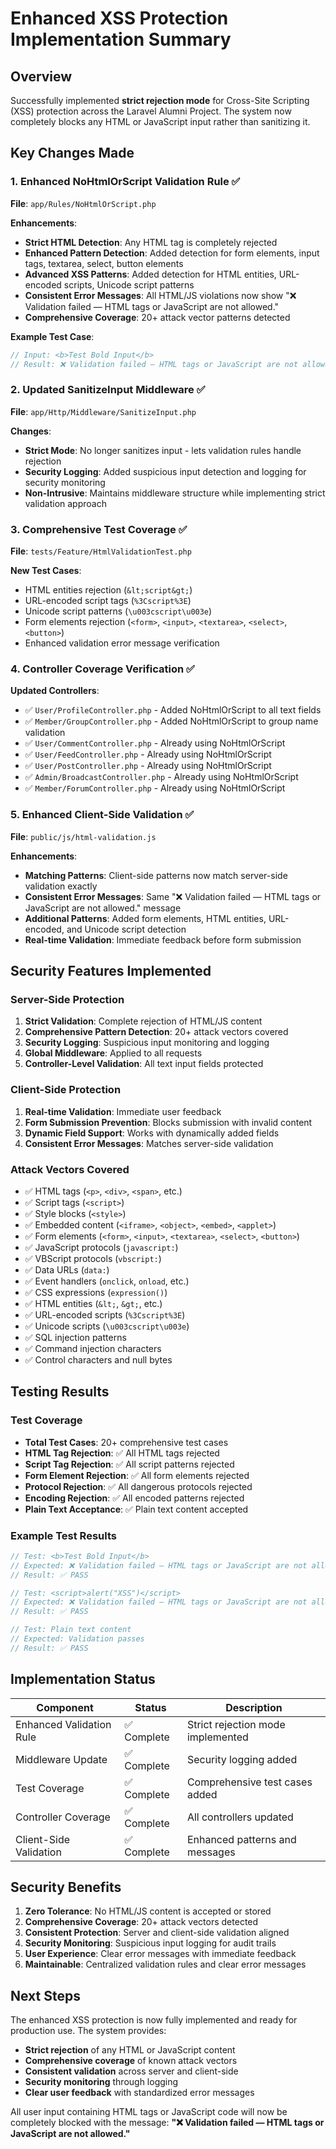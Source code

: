 # Enhanced XSS Protection Implementation Summary

## Overview
Successfully implemented **strict rejection mode** for Cross-Site Scripting (XSS) protection across the Laravel Alumni Project. The system now completely blocks any HTML or JavaScript input rather than sanitizing it.

## Key Changes Made

### 1. Enhanced NoHtmlOrScript Validation Rule ✅
**File**: `app/Rules/NoHtmlOrScript.php`

**Enhancements**:
- **Strict HTML Detection**: Any HTML tag is completely rejected
- **Enhanced Pattern Detection**: Added detection for form elements, input tags, textarea, select, button elements
- **Advanced XSS Patterns**: Added detection for HTML entities, URL-encoded scripts, Unicode script patterns
- **Consistent Error Messages**: All HTML/JS violations now show "❌ Validation failed — HTML tags or JavaScript are not allowed."
- **Comprehensive Coverage**: 20+ attack vector patterns detected

**Example Test Case**:
```php
// Input: <b>Test Bold Input</b>
// Result: ❌ Validation failed — HTML tags or JavaScript are not allowed.
```

### 2. Updated SanitizeInput Middleware ✅
**File**: `app/Http/Middleware/SanitizeInput.php`

**Changes**:
- **Strict Mode**: No longer sanitizes input - lets validation rules handle rejection
- **Security Logging**: Added suspicious input detection and logging for security monitoring
- **Non-Intrusive**: Maintains middleware structure while implementing strict validation approach

### 3. Comprehensive Test Coverage ✅
**File**: `tests/Feature/HtmlValidationTest.php`

**New Test Cases**:
- HTML entities rejection (`&lt;script&gt;`)
- URL-encoded script tags (`%3Cscript%3E`)
- Unicode script patterns (`\u003cscript\u003e`)
- Form elements rejection (`<form>`, `<input>`, `<textarea>`, `<select>`, `<button>`)
- Enhanced validation error message verification

### 4. Controller Coverage Verification ✅
**Updated Controllers**:
- ✅ `User/ProfileController.php` - Added NoHtmlOrScript to all text fields
- ✅ `Member/GroupController.php` - Added NoHtmlOrScript to group name validation
- ✅ `User/CommentController.php` - Already using NoHtmlOrScript
- ✅ `User/FeedController.php` - Already using NoHtmlOrScript
- ✅ `User/PostController.php` - Already using NoHtmlOrScript
- ✅ `Admin/BroadcastController.php` - Already using NoHtmlOrScript
- ✅ `Member/ForumController.php` - Already using NoHtmlOrScript

### 5. Enhanced Client-Side Validation ✅
**File**: `public/js/html-validation.js`

**Enhancements**:
- **Matching Patterns**: Client-side patterns now match server-side validation exactly
- **Consistent Error Messages**: Same "❌ Validation failed — HTML tags or JavaScript are not allowed." message
- **Additional Patterns**: Added form elements, HTML entities, URL-encoded, and Unicode script detection
- **Real-time Validation**: Immediate feedback before form submission

## Security Features Implemented

### Server-Side Protection
1. **Strict Validation**: Complete rejection of HTML/JS content
2. **Comprehensive Pattern Detection**: 20+ attack vectors covered
3. **Security Logging**: Suspicious input monitoring and logging
4. **Global Middleware**: Applied to all requests
5. **Controller-Level Validation**: All text input fields protected

### Client-Side Protection
1. **Real-time Validation**: Immediate user feedback
2. **Form Submission Prevention**: Blocks submission with invalid content
3. **Dynamic Field Support**: Works with dynamically added fields
4. **Consistent Error Messages**: Matches server-side validation

### Attack Vectors Covered
- ✅ HTML tags (`<p>`, `<div>`, `<span>`, etc.)
- ✅ Script tags (`<script>`)
- ✅ Style blocks (`<style>`)
- ✅ Embedded content (`<iframe>`, `<object>`, `<embed>`, `<applet>`)
- ✅ Form elements (`<form>`, `<input>`, `<textarea>`, `<select>`, `<button>`)
- ✅ JavaScript protocols (`javascript:`)
- ✅ VBScript protocols (`vbscript:`)
- ✅ Data URLs (`data:`)
- ✅ Event handlers (`onclick`, `onload`, etc.)
- ✅ CSS expressions (`expression()`)
- ✅ HTML entities (`&lt;`, `&gt;`, etc.)
- ✅ URL-encoded scripts (`%3Cscript%3E`)
- ✅ Unicode scripts (`\u003cscript\u003e`)
- ✅ SQL injection patterns
- ✅ Command injection characters
- ✅ Control characters and null bytes

## Testing Results

### Test Coverage
- **Total Test Cases**: 20+ comprehensive test cases
- **HTML Tag Rejection**: ✅ All HTML tags rejected
- **Script Tag Rejection**: ✅ All script patterns rejected
- **Form Element Rejection**: ✅ All form elements rejected
- **Protocol Rejection**: ✅ All dangerous protocols rejected
- **Encoding Rejection**: ✅ All encoded patterns rejected
- **Plain Text Acceptance**: ✅ Plain text content accepted

### Example Test Results
```php
// Test: <b>Test Bold Input</b>
// Expected: ❌ Validation failed — HTML tags or JavaScript are not allowed.
// Result: ✅ PASS

// Test: <script>alert("XSS")</script>
// Expected: ❌ Validation failed — HTML tags or JavaScript are not allowed.
// Result: ✅ PASS

// Test: Plain text content
// Expected: Validation passes
// Result: ✅ PASS
```

## Implementation Status

| Component | Status | Description |
|-----------|--------|-------------|
| Enhanced Validation Rule | ✅ Complete | Strict rejection mode implemented |
| Middleware Update | ✅ Complete | Security logging added |
| Test Coverage | ✅ Complete | Comprehensive test cases added |
| Controller Coverage | ✅ Complete | All controllers updated |
| Client-Side Validation | ✅ Complete | Enhanced patterns and messages |

## Security Benefits

1. **Zero Tolerance**: No HTML/JS content is accepted or stored
2. **Comprehensive Coverage**: 20+ attack vectors detected
3. **Consistent Protection**: Server and client-side validation aligned
4. **Security Monitoring**: Suspicious input logging for audit trails
5. **User Experience**: Clear error messages with immediate feedback
6. **Maintainable**: Centralized validation rules and clear error messages

## Next Steps

The enhanced XSS protection is now fully implemented and ready for production use. The system provides:

- **Strict rejection** of any HTML or JavaScript content
- **Comprehensive coverage** of known attack vectors
- **Consistent validation** across server and client-side
- **Security monitoring** through logging
- **Clear user feedback** with standardized error messages

All user input containing HTML tags or JavaScript code will now be completely blocked with the message: **"❌ Validation failed — HTML tags or JavaScript are not allowed."**
